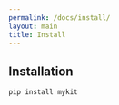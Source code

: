 ```yaml
---
permalink: /docs/install/
layout: main
title: Install
---
```




## Installation

```sh
pip install mykit
```